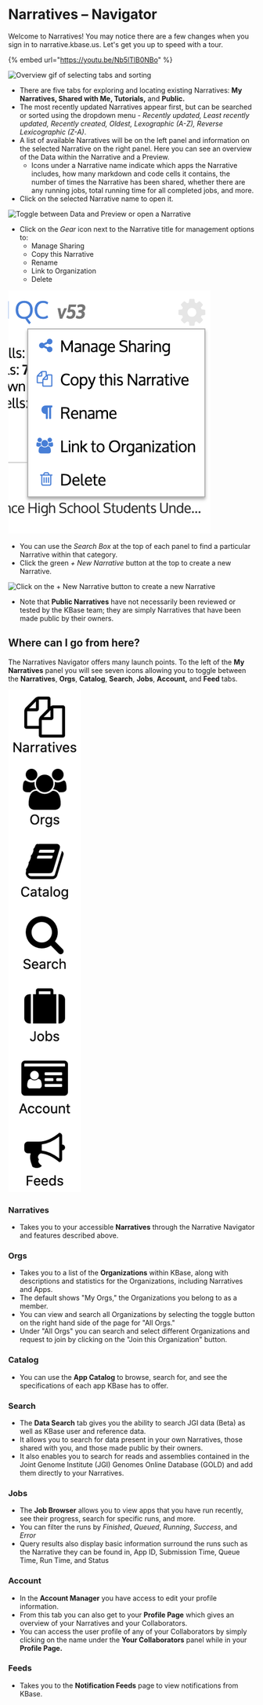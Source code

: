 # Narratives – Navigator

Welcome to Narratives! You may notice there are a few changes when you sign in to narrative.kbase.us. Let's get you up to speed with a tour.&#x20;

{% embed url="https://youtu.be/Nb5lTlB0NBo" %}

![Overview gif of selecting tabs and sorting](../../.gitbook/assets/narratives\_overview.gif)

* There are five tabs for exploring and locating existing Narratives: **My Narratives, Shared with Me, Tutorials,** and **Public.**
* The most recently updated Narratives appear first, but can be searched or sorted using the dropdown menu - _Recently updated, Least recently updated, Recently created, Oldest, Lexographic (A-Z), Reverse Lexicographic (Z-A)_.
* A list of available Narratives will be on the left panel and information on the selected Narrative on the right panel. Here you can see an overview of the Data within the Narrative and a Preview. &#x20;
  * Icons under a Narrative name indicate which apps the Narrative includes, how many markdown and code cells it contains, the number of times the Narrative has been shared, whether there are any running jobs, total running time for all completed jobs, and more.
* Click on the selected Narrative name to open it.

![Toggle between Data and Preview or open a Narrative](../../.gitbook/assets/narratives\_preview.gif)

* Click on the _Gear_ icon next to the Narrative title for management options to:&#x20;
  * Manage Sharing
  * Copy this Narrative
  * Rename
  * Link to Organization
  * Delete

![](../../.gitbook/assets/managesharing.png)

* You can use the _Search Box_ at the top of each panel to find a particular Narrative within that category.
* Click the green _+ New Narrative_ button at the top to create a new Narrative.

![Click on the + New Narrative button to create a new Narrative](../../.gitbook/assets/dashboardupdate\_newnarrative.gif)

* Note that **Public Narratives** have not necessarily been reviewed or tested by the KBase team; they are simply Narratives that have been made public by their owners.

## Where can I go from here?

The Narratives Navigator offers many launch points. To the left of the **My Narratives** panel you will see seven icons allowing you to toggle between the **Narratives**, **Orgs**, **Catalog**, **Search**, **Jobs**, **Account,** and **Feed** tabs.

![](../../.gitbook/assets/newmenu.png)

### **Narratives**

* Takes you to your accessible **Narratives** through the Narrative Navigator and features described above.

### **Orgs**

* Takes you to a list of the **Organizations** within KBase, along with descriptions and statistics for the Organizations, including Narratives and Apps.&#x20;
* The default shows "My Orgs," the Organizations you belong to as a member.&#x20;
* You can view and search all Organizations by selecting the toggle button on the right hand side of the page for "All Orgs."&#x20;
* Under "All Orgs" you can search and select different Organizations and request to join by clicking on the "Join this Organization" button.&#x20;

### **Catalog**

* You can use the **App Catalog** to browse, search for, and see the specifications of each app KBase has to offer.

### **Search**

* The **Data Search** tab gives you the ability to search JGI data (Beta) as well as KBase user and reference data.
* It allows you to search for data present in your own Narratives, those shared with you, and those made public by their owners.
* It also enables you to search for reads and assemblies contained in the Joint Genome Institute (JGI) Genomes Online Database (GOLD) and add them directly to your Narratives.

### **Jobs**

* The **Job Browser** allows you to view apps that you have run recently, see their progress, search for specific runs, and more.
* You can filter the runs by _Finished_, _Queued_, _Running_, _Success_, and _Error_
* Query results also display basic information surround the runs such as the Narrative they can be found in, App ID, Submission Time, Queue Time, Run Time, and Status

### **Account**

* In the **Account Manager** you have access to edit your profile information.
* From this tab you can also get to your **Profile Page** which gives an overview of your Narratives and your Collaborators.
* You can access the user profile of any of your Collaborators by simply clicking on the name under the **Your Collaborators** panel while in your **Profile Page.**

### **Feeds**

* Takes you to the **Notification Feeds** page to view notifications from KBase.&#x20;


